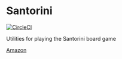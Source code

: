 # Santorini

[![CircleCI](https://circleci.com/gh/sam-myers/santorini/tree/master.svg?style=svg)](https://circleci.com/gh/sam-myers/santorini/tree/master)

Utilities for playing the Santorini board game

[Amazon](https://www.amazon.com/Roxley-Games-300ROX-Santorini-Board/dp/0992126843)
